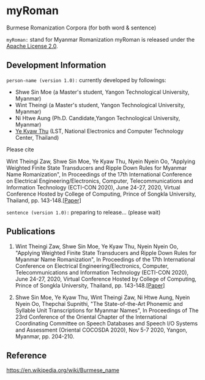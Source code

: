 # myRoman
Burmese Romanization Corpora (for both word &amp; sentence)

```myRoman:``` stand for Myanmar Romanization
myRoman is released under the [Apache License 2.0](http://www.apache.org/licenses/LICENSE-2.0.html).  

## Development Information

```person-name (version 1.0):``` currently developed by followings:  

- Shwe Sin Moe (a Master's student, Yangon Technological University, Myanmar)
- Wint Theingi (a Master's student, Yangon Technological University, Myanmar)
- Ni Htwe Aung (Ph.D. Candidate,Yangon Technological University, Myanmar)
- [Ye Kyaw Thu](https://sites.google.com/site/yekyawthunlp/) (LST, National Electronics and Computer Technology Center, Thailand)  

Please cite

Wint Theingi Zaw, Shwe Sin Moe, Ye Kyaw Thu, Nyein Nyein Oo, "Applying Weighted Finite State Transducers and Ripple Down Rules for Myanmar Name Romanization", In Proceedings of the 17th International Conference on Electrical Engineering/Electronics, Computer, Telecommunications and Information Technology (ECTI-CON 2020), June 24-27, 2020, Virtual Conference Hosted by College of Computing, Prince of Songkla University, Thailand, pp. 143-148.[[Paper]](https://github.com/ye-kyaw-thu/papers/blob/master/ECTI-CON2020/PID6499733.pdf)  

```sentence (version 1.0):``` preparing to release... (please wait)  


## Publications

1. Wint Theingi Zaw, Shwe Sin Moe, Ye Kyaw Thu, Nyein Nyein Oo, "Applying Weighted Finite State Transducers and Ripple Down Rules for Myanmar Name Romanization", In Proceedings of the 17th International Conference on Electrical Engineering/Electronics, Computer, Telecommunications and Information Technology (ECTI-CON 2020), June 24-27, 2020, Virtual Conference Hosted by College of Computing, Prince of Songkla University, Thailand, pp. 143-148.[[Paper]](https://github.com/ye-kyaw-thu/papers/blob/master/ECTI-CON2020/PID6499733.pdf)  

2. Shwe Sin Moe, Ye Kyaw Thu, Wint Theingi Zaw, Ni Htwe Aung, Nyein Nyein Oo, Thepchai Supnithi, "The State-of-the-Art Phonemic and Syllable Unit Transcriptions for Myanmar Names", In Proceedings of The 23rd Conference of the Oriental Chapter of the International Coordinating Committee on Speech Databases and Speech I/O Systems and Assessment (Oriental COCOSDA 2020), Nov 5-7 2020, Yangon, Myanmar, pp. 204-210.  

## Reference

https://en.wikipedia.org/wiki/Burmese_name
